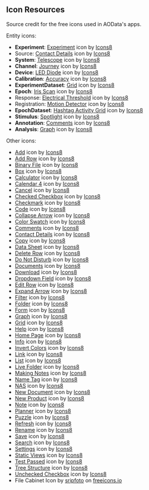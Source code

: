 ## Icon Resources

Source credit for the free icons used in AOData's apps.

Entity icons:
- **Experiment**: <a target="_blank" href="https://icons8.com/icon/32693/experiment">Experiment</a> icon by <a target="_blank" href="https://icons8.com">Icons8</a>
- Source: <a target="_blank" href="https://icons8.com/icon/21132/contact-details">Contact Details</a> icon by <a target="_blank" href="https://icons8.com">Icons8</a>
- **System**: <a target="_blank" href="https://icons8.com/icon/34771/telescope">Telescope</a> icon by <a target="_blank" href="https://icons8.com">Icons8</a>
- **Channel**: <a target="_blank" href="https://icons8.com/icon/40616/journey">Journey</a> icon by <a target="_blank" href="https://icons8.com">Icons8</a>
- **Device**: <a target="_blank" href="https://icons8.com/icon/26305/led-diode">LED Diode</a> icon by <a target="_blank" href="https://icons8.com">Icons8</a>
- **Calibration**: <a target="_blank" href="https://icons8.com/icon/99003/accuracy">Accuracy</a> icon by <a target="_blank" href="https://icons8.com">Icons8</a>
- **ExperimentDataset**: <a target="_blank" href="https://icons8.com/icon/31496/grid">Grid</a> icon by <a target="_blank" href="https://icons8.com">Icons8</a>
- **Epoch**: <a target="_blank" href="https://icons8.com/icon/40061/iris-scan">Iris Scan</a> icon by <a target="_blank" href="https://icons8.com">Icons8</a>
- Response: <a target="_blank" href="https://icons8.com/icon/26284/electrical-threshold">Electrical Threshold</a> icon by <a target="_blank" href="https://icons8.com">Icons8</a>
- Registration: <a target="_blank" href="https://icons8.com/icon/26236/motion-detector">Motion Detector</a> icon by <a target="_blank" href="https://icons8.com">Icons8</a>
- **EpochDataset**: <a target="_blank" href="https://icons8.com/icon/31500/hashtag-activity-grid">Hashtag Activity Grid</a> icon by <a target="_blank" href="https://icons8.com">Icons8</a>
- **Stimulus**: <a target="_blank" href="https://icons8.com/icon/26335/spotlight">Spotlight</a> icon by <a target="_blank" href="https://icons8.com">Icons8</a>
- **Annotation**: <a target="_blank" href="https://icons8.com/icon/21145/comments">Comments</a> icon by <a target="_blank" href="https://icons8.com">Icons8</a>
- **Analysis**: <a target="_blank" href="https://icons8.com/icon/-fcp7PY7LOpz/graph">Graph</a> icon by <a target="_blank" href="https://icons8.com">Icons8</a>

Other icons:
- <a href="https://icons8.com/icon/nkplpFWWQEKZ/add">Add</a> icon by <a href="https://icons8.com">Icons8</a>
- <a href="https://icons8.com/icon/31462/add-row">Add Row</a> icon by <a href="https://icons8.com">Icons8</a>
- <a href="https://icons8.com/icon/38947/binary-file">Binary File</a> icon by <a href="https://icons8.com">Icons8</a>
- <a href="https://icons8.com/icon/21064/box">Box</a> icon by <a href="https://icons8.com">Icons8</a>
- <a href="https://icons8.com/icon/23154/calculator">Calculator</a> icon by <a href="https://icons8.com">Icons8</a>
- <a href="https://icons8.com/icon/21461/calendar-4">Calendar 4</a> icon by <a href="https://icons8.com">Icons8</a>
- <a href="https://icons8.com/icon/21067/cancel">Cancel</a> icon by <a href="https://icons8.com">Icons8</a>
- <a href="https://icons8.com/icon/21319/checked-checkbox">Checked Checkbox</a> icon by <a href="https://icons8.com">Icons8</a>
- <a href="https://icons8.com/icon/21068/checkmark">Checkmark</a> icon by <a href="https://icons8.com">Icons8</a>
- <a href="https://icons8.com/icon/44484/code">Code</a> icon by <a href="https://icons8.com">Icons8</a>
- <a href="https://icons8.com/icon/47100/collapse-arrow">Collapse Arrow</a> icon by <a href="https://icons8.com">Icons8</a>
- <a href="https://icons8.com/icon/22317/color-swatch">Color Swatch</a> icon by <a href="https://icons8.com">Icons8</a>
- <a href="https://icons8.com/icon/21145/comments">Comments</a> icon by <a href="https://icons8.com">Icons8</a>
- <a href="https://icons8.com/icon/21132/contact-details">Contact Details</a> icon by <a href="https://icons8.com">Icons8</a>
- <a href="https://icons8.com/icon/22248/copy">Copy</a> icon by <a href="https://icons8.com">Icons8</a>
- <a href="https://icons8.com/icon/31483/data-sheet">Data Sheet</a> icon by <a href="https://icons8.com">Icons8</a>
- <a href="https://icons8.com/icon/31486/delete-row">Delete Row</a> icon by <a href="https://icons8.com">Icons8</a>
- <a href="https://icons8.com/icon/38006/do-not-disturb">Do Not Disturb</a> icon by <a href="https://icons8.com">Icons8</a>
- <a href="https://icons8.com/icon/32540/documents">Documents</a> icon by <a href="https://icons8.com">Icons8</a>
- <a href="https://icons8.com/icon/21339/download">Download</a> icon by <a href="https://icons8.com">Icons8</a>
- <a href="https://icons8.com/icon/x9hi54t8czIw/dropdown-field">Dropdown Field</a> icon by <a href="https://icons8.com">Icons8</a>
- <a href="https://icons8.com/icon/31490/edit-row">Edit Row</a> icon by <a href="https://icons8.com">Icons8</a>
- <a href="https://icons8.com/icon/47114/expand-arrow">Expand Arrow</a> icon by <a href="https://icons8.com">Icons8</a>
- <a href="https://icons8.com/icon/31494/filter">Filter</a> icon by <a href="https://icons8.com">Icons8</a>
- <a href="https://icons8.com/icon/41649/folder">Folder</a> icon by <a href="https://icons8.com">Icons8</a>
- <a href="https://icons8.com/icon/21349/form">Form</a> icon by <a href="https://icons8.com">Icons8</a>
- <a href="https://icons8.com/icon/-fcp7PY7LOpz/graph">Graph</a> icon by <a href="https://icons8.com">Icons8</a>
- <a href="https://icons8.com/icon/31496/grid">Grid</a> icon by <a href="https://icons8.com">Icons8</a>
- <a href="https://icons8.com/icon/21352/help">Help</a> icon by <a href="https://icons8.com">Icons8</a>
- <a href="https://icons8.com/icon/74811/home-page">Home Page</a> icon by <a href="https://icons8.com">Icons8</a>
- <a href="https://icons8.com/icon/21085/info">Info</a> icon by <a href="https://icons8.com">Icons8</a>
- <a href="https://icons8.com/icon/DBKD0EAaNuG_/invert-colors">Invert Colors</a> icon by <a href="https://icons8.com">Icons8</a>
- <a href="https://icons8.com/icon/38051/link">Link</a> icon by <a href="https://icons8.com">Icons8</a>
- <a href="https://icons8.com/icon/21192/list">List</a> icon by <a href="https://icons8.com">Icons8</a>
- <a href="https://icons8.com/icon/40949/live-folder">Live Folder</a> icon by <a href="https://icons8.com">Icons8</a>
- <a href="https://icons8.com/icon/BDnvEWNeH75f/making-notes">Making Notes</a> icon by <a href="https://icons8.com">Icons8</a>
- <a href="https://icons8.com/icon/21168/name-tag">Name Tag</a> icon by <a href="https://icons8.com">Icons8</a>
- <a href="https://icons8.com/icon/21777/nas">NAS</a> icon by <a href="https://icons8.com">Icons8</a>
- <a href="https://icons8.com/icon/38107/new-document">New Document</a> icon by <a href="https://icons8.com">Icons8</a>
- <a href="https://icons8.com/icon/31150/new-product">New Product</a> icon by <a href="https://icons8.com">Icons8</a>
- <a href="https://icons8.com/icon/38129/note">Note</a> icon by <a href="https://icons8.com">Icons8</a>
- <a href="https://icons8.com/icon/21215/planner">Planner</a> icon by <a href="https://icons8.com">Icons8</a>
- <a href="https://icons8.com/icon/21098/puzzle">Puzzle</a> icon by <a href="https://icons8.com">Icons8</a>
- <a href="https://icons8.com/icon/21100/refresh">Refresh</a> icon by <a href="https://icons8.com">Icons8</a>
- <a href="https://icons8.com/icon/22312/rename">Rename</a> icon by <a href="https://icons8.com">Icons8</a>
- <a href="https://icons8.com/icon/21394/save">Save</a> icon by <a href="https://icons8.com">Icons8</a>
- <a href="https://icons8.com/icon/VKNnbtYRlG_o/search">Search</a> icon by <a href="https://icons8.com">Icons8</a>
- <a href="https://icons8.com/icon/21103/settings">Settings</a> icon by <a href="https://icons8.com">Icons8</a>
- <a href="https://icons8.com/icon/32537/static-views">Static Views</a> icon by <a href="https://icons8.com">Icons8</a>
- <a target="_blank" href="https://icons8.com/icon/45991/test-passed">Test Passed</a> icon by <a target="_blank" href="https://icons8.com">Icons8</a>
- <a href="https://icons8.com/icon/21256/tree-structure">Tree Structure</a> icon by <a href="https://icons8.com">Icons8</a>
- <a href="https://icons8.com/icon/21430/unchecked-checkbox">Unchecked Checkbox</a> icon by <a href="https://icons8.com">Icons8</a>
- File Cabinet Icon by <a href="https://freeicons.io/profile/101154">sripfoto</a> on <a href="https://freeicons.io">freeicons.io</a>
